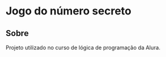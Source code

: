 <h1>Jogo do número secreto</h1>

<h2>Sobre</h2>
<p>Projeto utilizado no curso de lógica de programação da Alura.</p>
